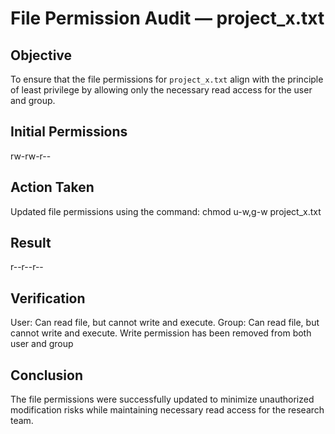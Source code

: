 # File Permission Audit — project_x.txt

## Objective
To ensure that the file permissions for `project_x.txt` align with the principle of least privilege by allowing only the necessary read access for the user and group.

## Initial Permissions
rw-rw-r--

## Action Taken
Updated file permissions using the command:
chmod u-w,g-w project_x.txt 

## Result
r--r--r--

## Verification
User: Can read file, but cannot write and execute.
Group: Can read file, but cannot write and execute.
Write permission has been removed from both user and group

## Conclusion
The file permissions were successfully updated to minimize unauthorized modification risks while maintaining necessary read access for the research team.


